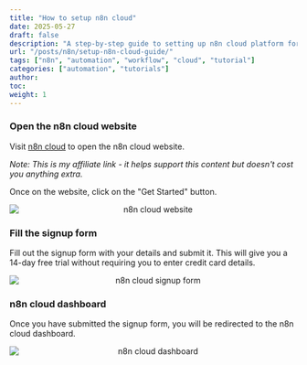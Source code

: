 ```yaml
---
title: "How to setup n8n cloud"
date: 2025-05-27
draft: false
description: "A step-by-step guide to setting up n8n cloud platform for workflow automation"
url: "/posts/n8n/setup-n8n-cloud-guide/"
tags: ["n8n", "automation", "workflow", "cloud", "tutorial"]
categories: ["automation", "tutorials"]
author:
toc:
weight: 1
---
```


### Open the n8n cloud website

Visit <a href="https://n8n.partnerlinks.io/e9do5ko8evgk" target="_blank">n8n cloud</a> to open the n8n cloud website.

*Note: This is my affiliate link - it helps support this content but doesn't cost you anything extra.*

Once on the website, click on the "Get Started" button.
<div style="text-align: center;">
    <img src="/images/posts/n8n/1.png" alt="n8n cloud website" style="display: block; margin: 0 auto;" />
</div>

### Fill the signup form

Fill out the signup form with your details and submit it. This will give you a 14-day free trial without requiring you to enter credit card details.

<div style="text-align: center;">
    <img src="/images/posts/n8n/2.png" alt="n8n cloud signup form" style="display: block; margin: 0 auto;" />
</div>

### n8n cloud dashboard

Once you have submitted the signup form, you will be redirected to the n8n cloud dashboard.

<div style="text-align: center;">
    <img src="/images/posts/n8n/3.png" alt="n8n cloud dashboard" style="display: block; margin: 0 auto;" />
</div>